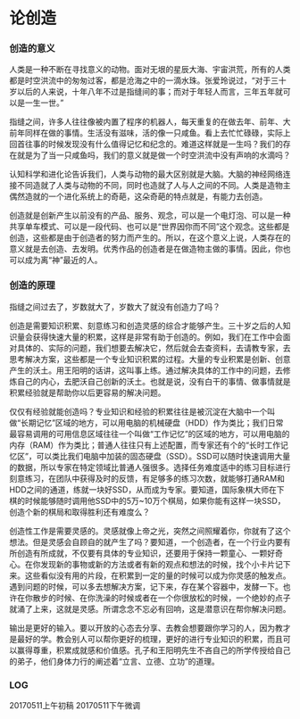 # 论创造

### 创造的意义
人类是一种不断在寻找意义的动物。面对无垠的星辰大海、宇宙洪荒，所有的人类都是时空洪流中的匆匆过客，都是沧海之中的一滴水珠。张爱玲说过，“对于三十岁以后的人来说，十年八年不过是指缝间的事；而对于年轻人而言，三年五年就可以是一生一世。”

指缝之间，许多人往往像被内置了程序的机器人，每天重复的在做去年、前年、大前年同样在做的事情。生活没有滋味，活的像一只咸鱼。看上去忙忙碌碌，实际上回首往事的时候发现没有什么值得记忆和纪念的。难道这样就是一生吗？我们的存在就是为了当一只咸鱼吗，我们的意义就是做一个时空洪流中没有声响的水滴吗？

认知科学和进化论告诉我们，人类与动物的最大区别就是大脑。大脑的神经网络连接不同造就了人类与动物的不同，同时也造就了人与人之间的不同。人类是造物主偶然造就的一个进化系统上的奇葩，这朵奇葩的特点就是，有能力去创造。

创造就是创新产生以前没有的产品、服务、观念，可以是一个电灯泡、可以是一种共享单车模式、可以是一段代码、也可以是“世界因你而不同”这个观念。这些都是创造，这些都是由于创造者的努力而产生的。所以，在这个意义上说，人类存在的意义就是去创造、去发明。优秀作品的创造者是在做造物主做的事情。因此，你也可以成为离“神”最近的人。

### 创造的原理

指缝之间过去了，岁数就大了，岁数大了就没有创造力了吗？

创造是需要知识积累、刻意练习和创造灵感的综合才能够产生。三十岁之后的人知识量会获得快速大量的积累，这样是非常有助于创造的。例如，我们在工作中会面对具体的、实际的问题，我们想要去解决它，然后就会去查资料，去请教专家，去思考解决方案，这些都是一个专业知识积累的过程。大量的专业积累是创新、创意产生的沃土。用王阳明的话讲，这叫事上练。通过解决具体的工作中的问题，去修炼自己的内心，去肥沃自己创新的沃土。也就是说，没有白干的事情、做事情就是积累经验就是帮助你以后更容易的解决问题。

仅仅有经验就能创造吗？专业知识和经验的积累往往是被沉淀在大脑中一个叫做“长期记忆”区域的地方，可以用电脑的机械硬盘（HDD）作为类比；我们日常最容易调用的可用信息区域往往一个叫做“工作记忆”的区域的地方，可以用电脑的内存（RAM）作为类比；普通人往往只有上述配置，而专家还有个的“长时工作记忆区”，可以类比我们电脑中加装的固态硬盘（SSD）。SSD可以随时快速调用大量的数据，所以专家在特定领域比普通人强很多。选择任务难度适中的练习目标进行刻意练习，在团队中获得及时的反馈，有足够多的练习次数，就能够打通RAM和HDD之间的通道，练就一块好SSD，从而成为专家。要知道，国际象棋大师在下棋的时候能够随时调用他SSD中的5万~10万个棋局，如果你能有这样一块SSD，创造个新的棋局和取得胜利还有难度么？

创造性工作是需要灵感的。灵感就像上帝之光，突然之间照耀着你，你就有了这个想法。但是灵感会自顾自的就产生了吗？要知道，一个创造者，在一个行业内要有所创造有所成就，不仅要有具体的专业知识，还要用于保持一颗童心、一颗好奇心。在你发现新的事物或新的方法或者有新的观点和想法的时候，找个小卡片记下来。这些看似没有用的片段，在积累到一定的量的时候可以成为你灵感的触发点。遇到问题的时候，可以多去想解决方案，记下来，存在某个容器中，发酵一下。也许在你散步的时候、在你洗澡的时候或者在一个你很放松的时候，一个绝妙的点子就涌了上来，这就是灵感。所谓念念不忘必有回响，这是潜意识在帮你解决问题。

输出是更好的输入。要以开放的心态去分享、去教会想要跟你学习的人，因为教才是最好的学。教会别人可以帮你更好的梳理，更好的进行专业知识的积累，而且可以赢得尊重，积累成就感和价值感。孔子和王阳明先生不吝自己的所学传授给自己的弟子，他们身体力行的阐述着“立言、立德、立功”的道理。

### LOG
20170511上午初稿
20170511下午微调
